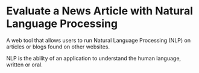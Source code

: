 # Evaluate a News Article with Natural Language Processing

A web tool that allows users to run Natural Language Processing (NLP) on articles or blogs found on other websites.

NLP is the ability of an application to understand the human language, written or oral.